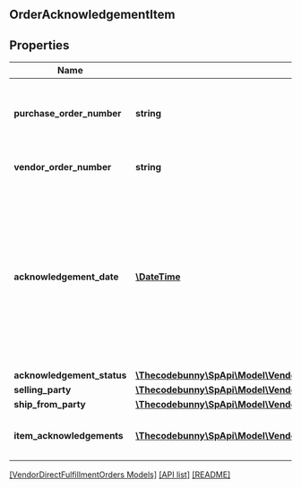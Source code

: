 ## OrderAcknowledgementItem

## Properties

Name | Type | Description | Notes
------------ | ------------- | ------------- | -------------
**purchase_order_number** | **string** | The purchase order number for this order. Formatting Notes: alpha-numeric code. |
**vendor_order_number** | **string** | The vendor&#39;s order number for this order. |
**acknowledgement_date** | [**\DateTime**](\DateTime.md) | The date and time when the order is acknowledged, in ISO-8601 date/time format. For example: 2018-07-16T23:00:00Z / 2018-07-16T23:00:00-05:00 / 2018-07-16T23:00:00-08:00. |
**acknowledgement_status** | [**\Thecodebunny\SpApi\Model\VendorDirectFulfillmentOrders\AcknowledgementStatus**](AcknowledgementStatus.md) |  |
**selling_party** | [**\Thecodebunny\SpApi\Model\VendorDirectFulfillmentOrders\PartyIdentification**](PartyIdentification.md) |  |
**ship_from_party** | [**\Thecodebunny\SpApi\Model\VendorDirectFulfillmentOrders\PartyIdentification**](PartyIdentification.md) |  |
**item_acknowledgements** | [**\Thecodebunny\SpApi\Model\VendorDirectFulfillmentOrders\OrderItemAcknowledgement[]**](OrderItemAcknowledgement.md) | Item details including acknowledged quantity. |

[[VendorDirectFulfillmentOrders Models]](../) [[API list]](../../Api) [[README]](../../../README.md)
